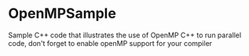 # OpenMPSample
Sample C++ code that illustrates the use of OpenMP C++ to run parallel code, don't forget to enable openMP support for your compiler

